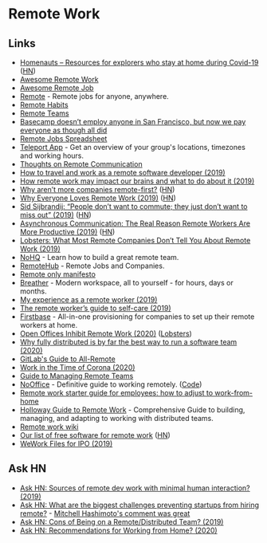 # Remote Work

## Links

* [Homenauts – Resources for explorers who stay at home during Covid-19](https://www.homenauts.com/) \([HN](https://news.ycombinator.com/item?id=22679663)\)
* [Awesome Remote Work](https://github.com/hugo53/awesome-RemoteWork#readme)
* [Awesome Remote Job](https://github.com/lukasz-madon/awesome-remote-job#readme)
* [Remote](https://remote.com/) - Remote jobs for anyone, anywhere.
* [Remote Habits](http://remotehabits.com/)
* [Remote Teams](https://medium.com/@beccadownes/remote-teams-45038339ac68)
* [Basecamp doesn’t employ anyone in San Francisco, but now we pay everyone as though all did](https://m.signalvnoise.com/basecamp-doesnt-employ-anyone-in-san-francisco-but-now-we-pay-everyone-as-though-all-did-3ee87013cfc2)
* [Remote Jobs Spreadsheet](https://docs.google.com/spreadsheets/d/1JfNAbUX_lN9K3MCNHO15GJtJ5qpk7H9Cl3xTBwv2FR8/edit#gid=366809548)
* [Teleport App](https://sundial.teleport.org/) - Get an overview of your group's locations, timezones and working hours.
* [Thoughts on Remote Communication](https://blog.danlew.net/2018/07/19/hear-me-talkin-to-ya-thoughts-on-remote-communication/)
* [How to travel and work as a remote software developer \(2019\)](https://www.youtube.com/watch?v=Mt16aoEzSsU)
* [How remote work may impact our brains and what to do about it \(2019\)](https://leowid.com/remote-work-loneliness-brain-damage/)
* [Why aren’t more companies remote-first?](https://upside.fm/the-future-of-work-is-here-so-why-arent-more-companies-remote-first/) \([HN](https://news.ycombinator.com/item?id=20103935)\)
* [Why Everyone Loves Remote Work \(2019\)](https://usefyi.com/remote-work-report/) \([HN](https://news.ycombinator.com/item?id=20745808)\)
* [Sid Sijbrandij: “People don’t want to commute; they just don’t want to miss out” \(2019\)](https://nohq.co/blog/sid-sijbrandij-people-dont-want-to-commute-they-ju/) \([HN](https://news.ycombinator.com/item?id=21123910)\)
* [Asynchronous Communication: The Real Reason Remote Workers Are More Productive \(2019\)](https://doist.com/blog/asynchronous-communication/) \([HN](https://news.ycombinator.com/item?id=21268162)\)
* [Lobsters: What Most Remote Companies Don’t Tell You About Remote Work \(2019\)](https://lobste.rs/s/falb03/what_most_remote_companies_don_t_tell_you)
* [NoHQ](https://nohq.co/) - Learn how to build a great remote team.
* [RemoteHub](https://remotehub.io/) - Remote Jobs and Companies.
* [Remote only manifesto](https://remoteonly.org/)
* [Breather](https://breather.com/) - Modern workspace, all to yourself - for hours, days or months.
* [My experience as a remote worker \(2019\)](https://www.joshwcomeau.com/posts/remote-work/)
* [The remote worker’s guide to self-care \(2019\)](https://blog.astropad.com/remote-worker-self-care/)
* [Firstbase](https://www.firstbasehq.com/) - All-in-one provisioning for companies to set up their remote workers at home.
* [Open Offices Inhibit Remote Work \(2020\)](https://blog.eldrid.ge/2020/02/18/open-offices-inhibiut-remote-work/) \([Lobsters](https://lobste.rs/s/lfwdz8/open_offices_inhibit_remote_work)\)
* [Why fully distributed is by far the best way to run a software team \(2020\)](https://medium.com/red-planet-labs/why-fully-distributed-is-by-far-the-best-way-to-run-a-software-team-d99abfc0c700)
* [GitLab's Guide to All-Remote](https://about.gitlab.com/company/culture/all-remote/guide/)
* [Work in the Time of Corona \(2020\)](https://blog.alicegoldfuss.com/work-in-the-time-of-corona/)
* [Guide to Managing Remote Teams](https://knowyourteam.com/m/managing_remote_teams)
* [NoOffice](https://nooffice.org/) - Definitive guide to working remotely. \([Code](https://github.com/Nozbe/NoOffice.org)\)
* [Remote work starter guide for employees: how to adjust to work-from-home](https://about.gitlab.com/company/culture/all-remote/remote-work-starter-guide/)
* [Holloway Guide to Remote Work](https://www.holloway.com/g/remote-work/about) - Comprehensive Guide to building, managing, and adapting to working with distributed teams.
* [Remote work wiki](https://www.notion.so/Remote-work-wiki-1b21ef5501714fffa9f5c5c25677371f)
* [Our list of free software for remote work](https://puri.sm/posts/our-essential-list-of-free-software-for-remote-work/) \([HN](https://news.ycombinator.com/item?id=22698299)\)
* [WeWork Files for IPO \(2019\)](https://news.ycombinator.com/item?id=19781549)

## Ask HN

* [Ask HN: Sources of remote dev work with minimal human interaction? \(2019\)](https://news.ycombinator.com/item?id=19767428)
* [Ask HN: What are the biggest challenges preventing startups from hiring remote?](https://news.ycombinator.com/item?id=17021655) - [Mitchell Hashimoto's comment was great](https://news.ycombinator.com/item?id=17022563)
* [Ask HN: Cons of Being on a Remote/Distributed Team? \(2019\)](https://news.ycombinator.com/item?id=21020168)
* [Ask HN: Recommendations for Working from Home? \(2020\)](https://news.ycombinator.com/item?id=22549300)


